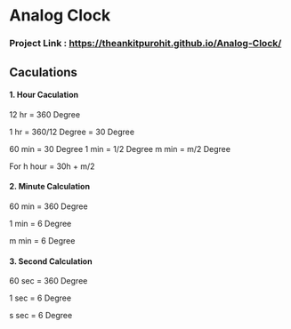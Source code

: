 
# Analog Clock

### Project Link :  https://theankitpurohit.github.io/Analog-Clock/


## Caculations

#### 1. Hour Caculation 

12 hr = 360 Degree

1 hr = 360/12 Degree  = 30 Degree

  60 min = 30 Degree
  1  min = 1/2 Degree
  m  min = m/2 Degree

  For h hour = 30h + m/2

#### 2.  Minute Calculation

60 min = 360 Degree

1 min  = 6 Degree

m  min = 6 Degree

#### 3. Second Calculation

60 sec = 360 Degree

1 sec  = 6 Degree

s  sec  = 6 Degree
